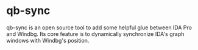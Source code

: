 qb-sync
=======

qb-sync is an open source tool to add some helpful glue between IDA Pro and Windbg.
Its core feature is to dynamically synchronize IDA's graph windows with Windbg's position. 
